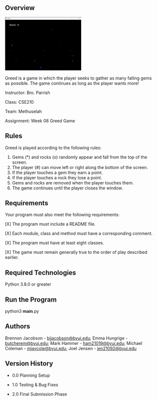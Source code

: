 ## Overview

<img src="greed_gif.gif" width="50%">

Greed is a game in which the player seeks to gather as many falling gems as possible. The game continues as long as the player wants more!

Instructor: Bro. Parrish

Class: CSE210

Team: Methuselah

Assignment: Week 08 Greed Game

## Rules
Greed is played according to the following rules:

1. Gems (*) and rocks (o) randomly appear and fall from the top of the screen. 
2. The player (#) can move left or right along the bottom of the screen. 
3. If the player touches a gem they earn a point. 
4. If the player touches a rock they lose a point. 
5. Gems and rocks are removed when the player touches them. 
6. The game continues until the player closes the window.

## Requirements
Your program must also meet the following requirements:

[X] The program must include a README file.

[X] Each module, class and method must have a corresponding comment.

[X] The program must have at least eight classes.

[X] The game must remain generally true to the order of play described earlier.

## Required Technologies
Python 3.8.0 or greater

## Run the Program
python3 __main__.py

## Authors
Brennon Jacobson - bjjacobson@byui.edu; Emma Hungrige - butcherem@byui.edu; Mark Hammer - 
ham21019@byui.edu; Michael Coleman - mjaycole@byui.edu; Joel Jensen - jen21092@byui.edu

## Version History
* 0.0
  Planning Setup
  
* 1.0
  Testing & Bug Fixes
  
* 2.0
  Final Submission Phase
